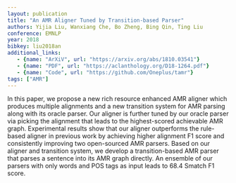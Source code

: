 ```yaml
---
layout: publication
title: "An AMR Aligner Tuned by Transition-based Parser"
authors: Yijia Liu, Wanxiang Che, Bo Zheng, Bing Qin, Ting Liu
conference: EMNLP
year: 2018
bibkey: liu2018an
additional_links:
   - {name: "ArXiV", url: "https://arxiv.org/abs/1810.03541"}
   - {name: "PDF", url: "https://aclanthology.org/D18-1264.pdf"}
   - {name: "Code", url: "https://github.com/Oneplus/tamr"}
tags: ["AMR"]
---
```

In this paper, we propose a new rich resource enhanced AMR aligner which produces multiple alignments and a new transition system for AMR parsing along with its oracle parser. Our aligner is further tuned by our oracle parser via picking the alignment that leads to the highest-scored achievable AMR graph. Experimental results show that our aligner outperforms the rule-based aligner in previous work by achieving higher alignment F1 score and consistently improving two open-sourced AMR parsers. Based on our aligner and transition system, we develop a transition-based AMR parser that parses a sentence into its AMR graph directly. An ensemble of our parsers with only words and POS tags as input leads to 68.4 Smatch F1 score.
